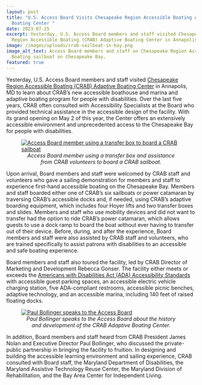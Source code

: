 ```yaml
---
layout: post
title: "U.S. Access Board Visits Chesapeake Region Accessible Boating Adaptive
  Boating Center "
date: 2023-07-25
excerpt: Yesterday, U.S. Access Board members and staff visited Chesapeake
  Region Accessible Boating (CRAB) Adaptive Boating Center in Annapolis, MD to learn about CRAB’s new accessible boathouse and marina and adaptive boating program for people with disabilities. Over the last five years, CRAB often consulted with Accessibility Specialists at the Board who provided technical assistance in the accessible design of the facility. With its grand opening on May 2 of this year, the Center offers . . .
image: /images/uploads/crab-sailboat-in-bay.png
image_alt_text: Access Board members and staff on Chesapeake Region Accessible
  Boating sailboat on Chesapeake Bay.
featured: true
---
```

Yesterday, U.S. Access Board members and staff visited [Chesapeake Region Accessible Boating (CRAB) Adaptive Boating Center](https://crabsailing.org/adaptive-boating-center/) in Annapolis, MD to learn about CRAB’s new accessible boathouse and marina and adaptive boating program for people with disabilities. Over the last five years, CRAB often consulted with Accessibility Specialists at the Board who provided technical assistance in the accessible design of the facility. With its grand opening on May 2 of this year, the Center offers an extensively accessible environment and unprecedented access to the Chesapeake Bay for people with disabilities.

<figure class="img-right">
  <a href="{{ site.baseurl }}/images/uploads/crab-transfer-box.png">
    <img src="{{ site.baseurl }}/images/uploads/crab-transfer-box.png" alt="Access Board member using a transfer box to board a CRAB sailboat" class="center">
  </a>
  <figcaption style="text-align:center">
    <em>Access Board member using a transfer box and assistance from CRAB volunteers to board a CRAB sailboat.</em>
  </figcaption>
</figure>

Upon arrival, Board members and staff were welcomed by CRAB staff and volunteers who gave a sailing demonstration for members and staff to experience first-hand accessible boating on the Chesapeake Bay. Members and staff boarded either one of CRAB’s six sailboats or power catamaran by traversing CRAB’s accessible docks and, if needed, using CRAB’s adaptive boarding equipment, which includes four Hoyer lifts and two transfer boxes and slides. Members and staff who use mobility devices and did not want to transfer had the option to ride CRAB’s power catamaran, which allows guests to use a dock ramp to board the boat without ever having to transfer out of their device. Before, during, and after the experience, Board members and staff were also assisted by CRAB staff and volunteers, who are trained specifically to assist patrons with disabilities to an accessible and safe boating experience. 

Board members and staff also toured the facility, led by CRAB Director of Marketing and Development Rebecca Gonser. The facility either meets or exceeds the [Americans with Disabilities Act (ADA) Accessibility Standards](https://www.access-board.gov/ada/) with accessible guest parking spaces, an accessible electric vehicle charging station, five ADA-compliant restrooms, accessible picnic benches, adaptive technology, and an accessible marina, including 140 feet of raised floating docks. 

<figure class="img-right">
  <a href="{{ site.baseurl }}/images/uploads/paul-bollinger-speaks-to-board.png">
    <img src="{{ site.baseurl }}/images/uploads/paul-bollinger-speaks-to-board.png" alt="Paul Bollinger speaks to the Access Board" class="center">
  </a>
  <figcaption style="text-align:center">
    <em>Paul Bollinger speaks to the Access Board about the history and development of the CRAB Adaptive Boating Center.</em>
  </figcaption>
</figure>

In addition, Board members and staff heard from CRAB President James Nolan and Executive Director Paul Bollinger, who discussed the private-public partnership in bringing the facility to fruition. In designing and building the accessible learning environment and sailing experience, CRAB consulted with Board staff, the Maryland Department of Disabilities, the Maryland Assistive Technology Reuse Center, the Maryland Division of Rehabilitation, and the Bay Area Center for Independent Living. 

